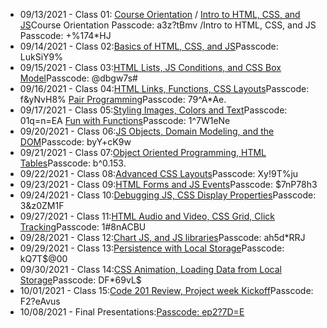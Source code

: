 - 09/13/2021 - Class 01: <a href = "https://zoom.us/rec/play/E0KtXSGJP572oNpbjMqEnyYTUGeLkDOaQWB9ueSuqwEaDVGsK7UPVV_RTeg0KrFjEjNDUOZe2Iz6PUJ9.-7fo9MC8QqvhSVz_?continueMode=true&_x_zm_rtaid=5yJ2-rWbSJ-hK5DTiyiGHQ.1639071847815.58fa5b784f549115f4a00997d5a0bf10&_x_zm_rhtaid=207">Course Orientation</a> / <a href = "https://zoom.us/rec/play/i6Fw1uh6qzUl56G4S64lCIwloNgTkdH2vQhzNL_DGY3m7Fkwab9qpczMGzzitQebLMZPmfljbKvyuUnE.qK9Azh3H1zKtVhEc?startTime=1631566802000&_x_zm_rtaid=5yJ2-rWbSJ-hK5DTiyiGHQ.1639071847815.58fa5b784f549115f4a00997d5a0bf10&_x_zm_rhtaid=207">Intro to HTML, CSS, and JS</a>Course Orientation Passcode: a3z?tBmv /Intro to HTML, CSS, and JS Passcode: +%174*HJ
- 09/14/2021 - Class 02:<a href = "https://zoom.us/rec/play/sKt1TV1G5Nob1XsmGdlcbz05WSsSbUme852Bi5hRKm7-Imhaa8VYg03jeNKUIebOV2fzmOokQcUh0V_a.YqQV97duPRSaCpx-?continueMode=true&_x_zm_rtaid=5yJ2-rWbSJ-hK5DTiyiGHQ.1639071847815.58fa5b784f549115f4a00997d5a0bf10&_x_zm_rhtaid=207">Basics of HTML, CSS, and JS</a>Passcode: LukSiY9%
- 09/15/2021 - Class 03:<a href = "https://zoom.us/rec/play/cunx3hDhxLdTrvJS53nCUSbXbAchbgj7vr0notEOcuQTbcWepg0C0aVtawghAS4Zf3H-cDlSC1ov_Zx4.ATRTSqVZyumraE1I?continueMode=true&_x_zm_rtaid=5yJ2-rWbSJ-hK5DTiyiGHQ.1639071847815.58fa5b784f549115f4a00997d5a0bf10&_x_zm_rhtaid=207">HTML Lists, JS Conditions, and CSS Box Model</a>Passcode: @dbgw7s#
- 09/16/2021 - Class 04:<a href = "https://zoom.us/rec/play/wVsv5PoRwRdaXDnju-kUresf9ZPdL52FyKIyaT4Sxz1HUpThCMfjOa3dl05chlzPQHKZBiSnowp3LB5i.AeFAC4KNWprI56xr?continueMode=true&_x_zm_rtaid=5yJ2-rWbSJ-hK5DTiyiGHQ.1639071847815.58fa5b784f549115f4a00997d5a0bf10&_x_zm_rhtaid=207">HTML Links, Functions, CSS Layouts</a>Passcode: f&yNvH8%
<a href = "https://zoom.us/rec/play/xqEaKNDZeKzj2TvMiZ5iDGIFp4K8iubfL5sXHoTcRXJLuO9w7hGBtqzzA43cIRimcLD5phdT1yxEoSw.wWw1ICRuIFFXddFS?continueMode=true&_x_zm_rtaid=5yJ2-rWbSJ-hK5DTiyiGHQ.1639071847815.58fa5b784f549115f4a00997d5a0bf10&_x_zm_rhtaid=207">Pair Programming</a>Passcode: 79^A*Ae.
- 09/17/2021 - Class 05:<a href = "https://zoom.us/rec/play/6VxnXGS6mmMe2gqDX3bLef4kykUBt-n1GezSm3EQ0Vva_i8rRjt9IsIEaXHcGTuqNAjRh-q8y0ECD3y0.gzgLDHpOVHluo1ed?continueMode=true&_x_zm_rtaid=5yJ2-rWbSJ-hK5DTiyiGHQ.1639071847815.58fa5b784f549115f4a00997d5a0bf10&_x_zm_rhtaid=207">Styling Images, Colors and Text</a>Passcode: 01q=n=EA
<a href = "https://zoom.us/rec/play/WjmADCoTjQ42277yAIQGL1cC-t17iVPurgGSoi9sLQBv1-XHE0xBUK2e5OMv7cGtIoc8AVuciDvz_bPr._DVYqP71PZX4KVy9?continueMode=true&_x_zm_rtaid=5yJ2-rWbSJ-hK5DTiyiGHQ.1639071847815.58fa5b784f549115f4a00997d5a0bf10&_x_zm_rhtaid=207">Fun with Functions</a>Passcode: 1^7W1eNe
- 09/20/2021 - Class 06:<a href = "https://zoom.us/rec/play/Gq6l7yFahGrpsfPpc1JVsb43efHvu9ms2iUZiTzCumbLm9bhxtBQ4KTj466LaVGwubzEsRgVqMst84PN.JBqLIw-SKox7S9I6?continueMode=true&_x_zm_rtaid=5yJ2-rWbSJ-hK5DTiyiGHQ.1639071847815.58fa5b784f549115f4a00997d5a0bf10&_x_zm_rhtaid=207">JS Objects, Domain Modeling, and the DOM</a>Passcode: byY+cK9w
- 09/21/2021 - Class 07:<a href = "https://zoom.us/rec/play/ubfvwHc2nnik_FGLRMz6ZmK2_fUTnvi0bdA1dMI_mHPaJ0ro3fiKxIVxn5Npc08-WsIJbpeNY7IZKJoK.2ZRxx5GbPO-OOXYk?continueMode=true&_x_zm_rtaid=5yJ2-rWbSJ-hK5DTiyiGHQ.1639071847815.58fa5b784f549115f4a00997d5a0bf10&_x_zm_rhtaid=207">Object Oriented Programming, HTML Tables</a>Passcode: b^0.153.
- 09/22/2021 - Class 08:<a href = "https://zoom.us/rec/play/r4cu1dlMEKpn8MC2pIL3_-Qh1IcUWCXNDCJPF7pTbVEXfb1j4QUYHgIb9414mC7_v-SPrOeWNyI4oYLu.Cansy7HXlrwLjZpk?continueMode=true&_x_zm_rtaid=5yJ2-rWbSJ-hK5DTiyiGHQ.1639071847815.58fa5b784f549115f4a00997d5a0bf10&_x_zm_rhtaid=207">Advanced CSS Layouts</a>Passcode: Xy!9T%ju
- 09/23/2021 - Class 09:<a href = "https://zoom.us/rec/play/kY5p-7hdVcJ_06u2pffj6rFFJDooRI4t37E02YQMfVJEr4Dfcp6JvXY58pkiQn9SYMkvtaDMHHp4tHTy.xLeWEX2o1bct826s?continueMode=true&_x_zm_rtaid=5yJ2-rWbSJ-hK5DTiyiGHQ.1639071847815.58fa5b784f549115f4a00997d5a0bf10&_x_zm_rhtaid=207">HTML Forms and JS Events</a>Passcode: $7nP78h3
- 09/24/2021 - Class 10:<a href = "https://zoom.us/rec/play/20vwSomR4UEFxiqe0MLcAIiB-g2Dhnt641o5_ML_zjg9kwa9QGewua9F7SaT7pdDoOLssQEOMBRJ9xnf.xzk5SQR9HMKnwsqz?continueMode=true&_x_zm_rtaid=5yJ2-rWbSJ-hK5DTiyiGHQ.1639071847815.58fa5b784f549115f4a00997d5a0bf10&_x_zm_rhtaid=207">Debugging JS, CSS Display Properties</a>Passcode: 3&z0ZM1F
- 09/27/2021 - Class 11:<a href = "https://zoom.us/rec/play/M90xUPnBvd8Gi1s082c0yBYSnPDhfTlKzIv11FirwGJIpl0EaW02sZYTmIuqiz7v6RSfsnYiyOlFf61w.o_q0TSu8g9v0x4L6?continueMode=true&_x_zm_rtaid=5yJ2-rWbSJ-hK5DTiyiGHQ.1639071847815.58fa5b784f549115f4a00997d5a0bf10&_x_zm_rhtaid=207">HTML Audio and Video, CSS Grid, Click Tracking</a>Passcode: 1#8nACBU
- 09/28/2021 - Class 12:<a href = "https://zoom.us/rec/play/vf8Y5rPMf2Rjh3RWMjMc4pCgBug7EP-xYIgKnoUuF0ioxg6jFl6os9zy56rMv1XdHGkVg2NJjRXpuJJY.iw3u_G0I42JREeS-?continueMode=true&_x_zm_rtaid=5yJ2-rWbSJ-hK5DTiyiGHQ.1639071847815.58fa5b784f549115f4a00997d5a0bf10&_x_zm_rhtaid=207">Chart JS, and JS libraries</a>Passcode: ah5d*RRJ
- 09/29/2021 - Class 13:<a href = "https://projects.invisionapp.com/freehand/document/kGtSPD0xs">Persistence with Local Storage</a>Passcode: kQ7T$@00
- 09/30/2021 - Class 14:<a href = "https://zoom.us/rec/play/cAFfr14UcPuQn6T5_FhZDFzrVVO1oar2YDdaoGN1wnEwD4Ks3Wj1AmqdeDxaYLVXP23XRZ6I6XfJjsyY.AbNDgRkUTUPMYJX2?continueMode=true&_x_zm_rtaid=5yJ2-rWbSJ-hK5DTiyiGHQ.1639071847815.58fa5b784f549115f4a00997d5a0bf10&_x_zm_rhtaid=207">CSS Animation, Loading Data from Local Storage</a>Passcode: DF*69vL$
- 10/01/2021 - Class 15:<a href = "https://zoom.us/rec/play/u29Ah5ZTRFUJAPzI8X9Ye72r-n6zjwrtmctY5HvOAMsK1uY4LoIzu2WNhdcIsDx6gtOtIX1VqsSzcF__.eF6OKPlUcHtfciuQ?continueMode=true&_x_zm_rtaid=5yJ2-rWbSJ-hK5DTiyiGHQ.1639071847815.58fa5b784f549115f4a00997d5a0bf10&_x_zm_rhtaid=207">Code 201 Review, Project week Kickoff</a>Passcode: F2?eAvus
- 10/08/2021 - Final Presentations:<a href = "https://zoom.us/rec/play/Y91qVYgI3uYmsG1wbvYQ-vo_hag8jS9pVPzdK-LtJNfhID92iODEM3OcToIXWbBUaUpFqzzXITXxNOV9.HTPQkcHR9IqSKtVL?continueMode=true&_x_zm_rtaid=5yJ2-rWbSJ-hK5DTiyiGHQ.1639071847815.58fa5b784f549115f4a00997d5a0bf10&_x_zm_rhtaid=207">Passcode: ep2?7D=E
